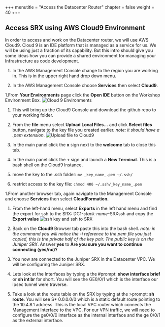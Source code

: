 +++
menutitle = "Access the Datacenter Router"
chapter = false
weight = 40
+++

## Access SRX using AWS Cloud9 Environment

In order to access and work on the Datacenter router, we will use AWS Cloud9. Cloud 9 is an IDE platform that is managed as a service for us. We will be using just a fraction of its capability. But this intro should give you some ideas how you can provide a shared environment for managing your Infrastructure as code development.

1. In the AWS Management Console change to the region you are working in. This is in the upper right hand drop down menu.

1. In the AWS Management Console choose **Services** then select **Cloud9**.

1.From **Your Environments** page click the **Open IDE** button on the Workshop Environment Box.
![Cloud 9 Environments](/images/cloud9-environments.png)

1. This will bring up the Cloud9 Console and download the github repo to your working folder.

1. From the **file** menu select **Upload Local Files...** and click **Select files** button, navigate to the key file you created earlier. _note: it should have a .pem extension_.
   ![Upload file to Cloud9](/images/cloud9-uploadfile.png)

1. In the main panel click the **x** sign next to the **welcome** tab to close this tab.

1. In the main panel click the **+** sign and launch a **New Terminal**. This is a bash shell on the Cloud9 Instance.

1. move the key to the .ssh folder: `mv _key_name_.pem ~/.ssh/`

1. restrict access to the key file: `chmod 400 ~/.ssh/_key_name_.pem`

1.From another browser tab, again navigate to the Management Console and choose **Services** then select **CloudFormation**.

1. From the left-hand menu, select **Exports** in the left hand menu and find the export for ssh to the SRX: DC1-_stack-name_-SRXssh and copy the **Export value**
   ![ssh key and ssh to SRX](/images/cloudformation-csrssh.png)

1. Back on the **Cloud9** Browser tab paste this into the bash shell. _note: in the command you will notice the -i reference to the pem file you just copied, this is the private half of the key pair. The public key is on the Juniper SRX_. Answer **yes** to **Are you sure you want to continue connecting (yes/no)?**

1. You now are connected to the Juniper SRX in the Datacenter VPC. We will be configuring the Juniper SRX.

1. Lets look at the Interfaces by typing a the #prompt: **show interface brief** or **sh int br** for short. You will see the GE0/0/1 which is the interface our ipsec tunnel were traverse.

1. Take a look at the route table on the SRX by typing at the >prompt: **sh route**. You will see S\* 0.0.0.0/0 which is a static default route pointing to the 10.4.8.1 address. This is the local VPC router which connects the Management Interface to the VPC. For our VPN traffic, we will need to configure the ge0/0/0 interface as the internal interface and the ge 0/0/1 as the external interface.
